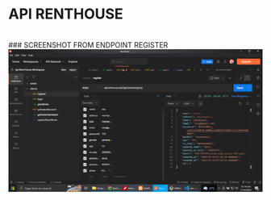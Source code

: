 # API RENTHOUSE
<br>
 ### SCREENSHOT FROM ENDPOINT REGISTER
 
<picture>
  <picture>
  <img alt="shows sreenshot api" src="/postmanResources/screenshotpostman1.png">
</picture>
</picture>
